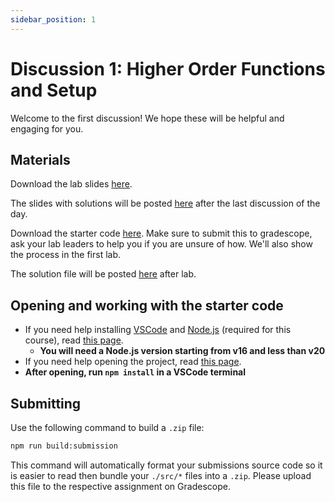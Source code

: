 ```yaml
---
sidebar_position: 1
---
```


# Discussion 1: Higher Order Functions and Setup

Welcome to the first discussion! We hope these will be helpful and engaging for you.

## Materials

Download the lab slides [here](https://github.com/umass-compsci-220/public-materials/raw/main/discussion/Lab%201%20-%20No%20Solutions.pdf).

The slides with solutions will be posted [here](https://github.com/umass-compsci-220/public-materials/raw/main/discussion/Lab%201%20-%20Solutions.pdf) after the last discussion of the day.

Download the starter code [here](https://github.com/umass-compsci-220/public-materials/raw/main/discussion/01-HOF.zip). Make sure to submit this to gradescope, ask your lab leaders to help you if you are unsure of how. We'll also show the process in the first lab.

The solution file will be posted [here](https://github.com/umass-compsci-220/public-materials/raw/main/discussion/01-hof-solution.ts) after lab.

## Opening and working with the starter code

- If you need help installing [VSCode](https://code.visualstudio.com/) and [Node.js](https://nodejs.org/) (required for this course), read [this page](/materials/tutorials/assignments/environment).
  - **You will need a Node.js version starting from v16 and less than v20**
- If you need help opening the project, read [this page](/materials/tutorials/assignments/opening-an-assignment).
- **After opening, run `npm install` in a VSCode terminal**

## Submitting

Use the following command to build a `.zip` file:

```sh
npm run build:submission
```

This command will automatically format your submissions source code so it is easier to read then bundle your `./src/*` files into a `.zip`. Please upload this file to the respective assignment on Gradescope.